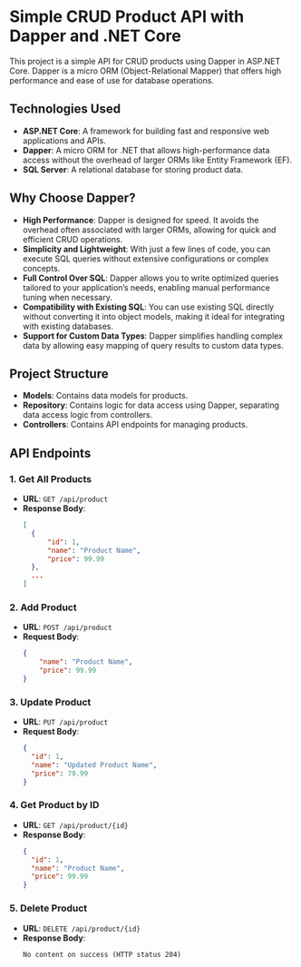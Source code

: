 # Simple CRUD Product API with Dapper and .NET Core

This project is a simple API for CRUD products using Dapper in ASP.NET Core. Dapper is a micro ORM (Object-Relational Mapper) that offers high performance and ease of use for database operations.

## Technologies Used

- **ASP.NET Core**: A framework for building fast and responsive web applications and APIs.
- **Dapper**: A micro ORM for .NET that allows high-performance data access without the overhead of larger ORMs like Entity Framework (EF).
- **SQL Server**: A relational database for storing product data.

## Why Choose Dapper?

- **High Performance**: Dapper is designed for speed. It avoids the overhead often associated with larger ORMs, allowing for quick and efficient CRUD operations.
- **Simplicity and Lightweight**: With just a few lines of code, you can execute SQL queries without extensive configurations or complex concepts.
- **Full Control Over SQL**: Dapper allows you to write optimized queries tailored to your application’s needs, enabling manual performance tuning when necessary.
- **Compatibility with Existing SQL**: You can use existing SQL directly without converting it into object models, making it ideal for integrating with existing databases.
- **Support for Custom Data Types**: Dapper simplifies handling complex data by allowing easy mapping of query results to custom data types.

## Project Structure

- **Models**: Contains data models for products.
- **Repository**: Contains logic for data access using Dapper, separating data access logic from controllers.
- **Controllers**: Contains API endpoints for managing products.

## API Endpoints

### 1. Get All Products

- **URL**: `GET /api/product`
- **Response Body**:
  ```json
  [
    {
        "id": 1,
        "name": "Product Name",
        "price": 99.99
    },
    ...
  ]
  ```
### 2. Add Product

- **URL**: `POST /api/product`
- **Request Body**:
  ```json
  {
      "name": "Product Name",
      "price": 99.99
  }
  ```

### 3. Update Product

- **URL**: `PUT /api/product`
- **Request Body**:
  ```json
  {
    "id": 1,
    "name": "Updated Product Name",
    "price": 79.99
  }
  ```

### 4. Get Product by ID

- **URL**: `GET /api/product/{id}`
- **Response Body**:
  ```json
  {
    "id": 1,
    "name": "Product Name",
    "price": 99.99
  }
  ```


### 5. Delete Product

- **URL**: `DELETE /api/product/{id}`
- **Response Body**:
  ```
  No content on success (HTTP status 204)
  ```
